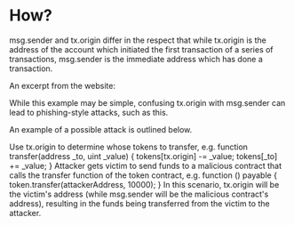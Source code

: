 # How?

msg.sender and tx.origin differ in the respect that while tx.origin is the address of the account which initiated the first transaction of a series of transactions, msg.sender is the immediate address which has done a transaction. 

An excerpt from the website: 


While this example may be simple, confusing tx.origin with msg.sender can lead to phishing-style attacks, such as this.

An example of a possible attack is outlined below.

Use tx.origin to determine whose tokens to transfer, e.g.
function transfer(address _to, uint _value) {
  tokens[tx.origin] -= _value;
  tokens[_to] += _value;
}
Attacker gets victim to send funds to a malicious contract that calls the transfer function of the token contract, e.g.
function () payable {
  token.transfer(attackerAddress, 10000);
}
In this scenario, tx.origin will be the victim's address (while msg.sender will be the malicious contract's address), resulting in the funds being transferred from the victim to the attacker.